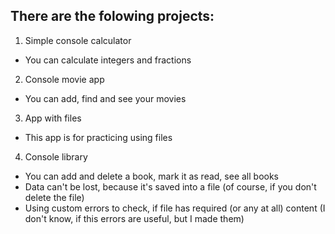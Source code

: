 There are the folowing projects:
--------------------------------
1. Simple console calculator
* You can calculate integers and fractions
2. Console movie app
* You can add, find and see your movies
3. App with files
* This app is for practicing using files
4. Console library
* You can add and delete a book, mark it as read, see all books
* Data can't be lost, because it's saved into a file (of course, if you don't delete the file)
* Using custom errors to check, if file has required (or any at all) content (I don't know, if this errors are useful, but I made them)
